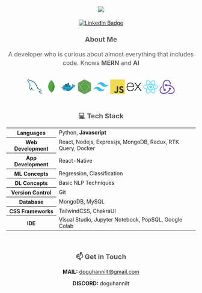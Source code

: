 
<div id="header" align="center">
  <img src="https://media.giphy.com/media/v1.Y2lkPTc5MGI3NjExa2ljZWY5NDZhaHpycHFhMXRtbGxvYTZ0dzdhcDJod3lpaG5tY3dmeSZlcD12MV9pbnRlcm5hbF9naWZfYnlfaWQmY3Q9Zw/f3iwJFOVOwuy7K6FFw/giphy.gif" width="500"/>
</div>
<br>
<div id="badges" align="center">
   <a href="https://www.linkedin.com/in/doguhan-ilter-350008258/)"><img src="https://img.shields.io/badge/LinkedIn-blue?style=for-the-badge&logo=linkedin&logoColor=white" alt="LinkedIn Badge"/></a>
</div>

<div align="center">
  <h3 style="font-size: 18px; color: #555; " align="center">About Me</h3>
  
  <p style="font-size: 16px; color: #555; line-height: 1.4; text-align: center;">
    A developer who is curious about almost everything that includes code. Knows <strong>MERN</strong> and <strong>AI</strong>
  </p>
</div>
<br>
<div align="center">
  <img src="https://github.com/devicons/devicon/blob/master/icons/mysql/mysql-original.svg"width="40" height="40"></img>
  <img src="https://github.com/devicons/devicon/blob/master/icons/mongodb/mongodb-original.svg"width="40" height="40"></img>
    <img src="https://github.com/devicons/devicon/blob/master/icons/docker/docker-original.svg"width="40" height="40"></img>
  <img src="https://github.com/devicons/devicon/blob/master/icons/nodejs/nodejs-plain.svg"width="40" height="40"></img>
  <img src="https://github.com/devicons/devicon/blob/master/icons/tailwindcss/tailwindcss-original.svg"width="40" height="40"></img>
  <img src="https://github.com/devicons/devicon/blob/master/icons/javascript/javascript-original.svg"width="40" height="40"></img>
  <img src="https://github.com/devicons/devicon/blob/master/icons/express/express-original.svg"width="40" height="40"></img>
  <img src="https://github.com/devicons/devicon/blob/master/icons/react/react-original.svg"width="40" height="40"></img> 
  <img src="https://github.com/devicons/devicon/blob/master/icons/redux/redux-original.svg"width="40" height="40"></img> 
</div>
<br>

  <!-- Languages and Tools section -->
  <h3 style="font-size: 18px; color: #555; margin-bottom: 10px;" align="center">💻 Tech Stack</h3>
  <div align="center">
<table>
    <tr>
      <th>Languages</th>
      <td>Python, <strong>Javascript</strong></td>
    </tr>
    <tr>
      <th>Web Development</th>
      <td>React, Nodejs, Expressjs, MongoDB, Redux, RTK Query, Docker</td>
    </tr>
      <tr>
      <th>App Development</th>
      <td>React-Native</td>
    </tr>
    <tr>
      <th>ML Concepts</th>
      <td>Regression, Classification</td>
    </tr>
    <tr>
      <th>DL Concepts</th>
      <td>Basic NLP Techniques</td>
    </tr>
    <tr>
      <th>Version Control</th>
      <td>Git</td>
    </tr>
    <tr>
      <th>Database</th>
      <td>MongoDB, MySQL</td>
    </tr>
    <tr>
    <th>CSS Frameworks</th>
      <td>TailwindCSS, ChakraUI</td>
    </tr>
    <tr>
      <th>IDE</th>
      <td>Visual Studio, Jupyter Notebook, PopSQL, Google Colab</td>
    </tr>
  </table>
  </div>
  <br>
  <!-- Contact Information section -->
  <h3 style="font-size: 18px; color: #555; margin-bottom: 10px;" align="center">📫 Get in Touch</h3>

<div align="center">
  
  **MAIL:** doguhannilt@gmail.com
  
  **DISCORD:** doguhannilt
</div>


